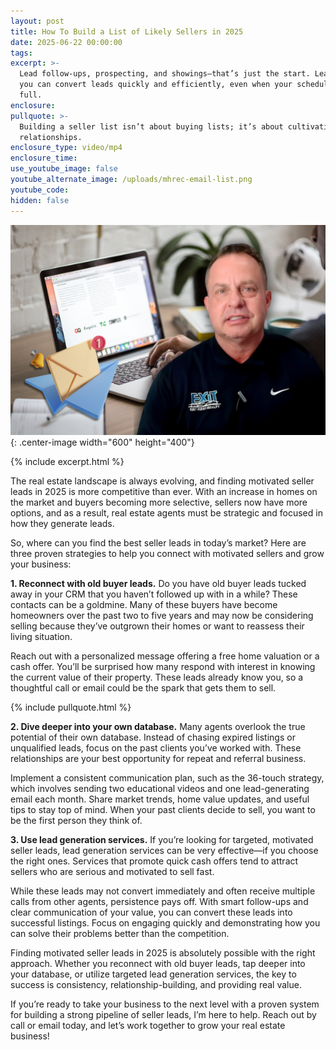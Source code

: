 ```yaml
---
layout: post
title: How To Build a List of Likely Sellers in 2025
date: 2025-06-22 00:00:00
tags:
excerpt: >-
  Lead follow-ups, prospecting, and showings—that’s just the start. Learn how
  you can convert leads quickly and efficiently, even when your schedule is
  full.
enclosure:
pullquote: >-
  Building a seller list isn’t about buying lists; it’s about cultivating
  relationships.
enclosure_type: video/mp4
enclosure_time:
use_youtube_image: false
youtube_alternate_image: /uploads/mhrec-email-list.png
youtube_code:
hidden: false
---
```

![](/uploads/mhrec-email-list-2.png){: .center-image width="600" height="400"}

{% include excerpt.html %}

The real estate landscape is always evolving, and finding motivated seller leads in 2025 is more competitive than ever. With an increase in homes on the market and buyers becoming more selective, sellers now have more options, and as a result, real estate agents must be strategic and focused in how they generate leads.

So, where can you find the best seller leads in today’s market? Here are three proven strategies to help you connect with motivated sellers and grow your business:

**1\. Reconnect with old buyer leads.** Do you have old buyer leads tucked away in your CRM that you haven’t followed up with in a while? These contacts can be a goldmine. Many of these buyers have become homeowners over the past two to five years and may now be considering selling because they’ve outgrown their homes or want to reassess their living situation.

Reach out with a personalized message offering a free home valuation or a cash offer. You’ll be surprised how many respond with interest in knowing the current value of their property. These leads already know you, so a thoughtful call or email could be the spark that gets them to sell.

{% include pullquote.html %}

**2\. Dive deeper into your own database.** Many agents overlook the true potential of their own database. Instead of chasing expired listings or unqualified leads, focus on the past clients you’ve worked with. These relationships are your best opportunity for repeat and referral business.

Implement a consistent communication plan, such as the 36-touch strategy, which involves sending two educational videos and one lead-generating email each month. Share market trends, home value updates, and useful tips to stay top of mind. When your past clients decide to sell, you want to be the first person they think of.

**3\. Use lead generation services.** If you’re looking for targeted, motivated seller leads, lead generation services can be very effective—if you choose the right ones. Services that promote quick cash offers tend to attract sellers who are serious and motivated to sell fast.

While these leads may not convert immediately and often receive multiple calls from other agents, persistence pays off. With smart follow-ups and clear communication of your value, you can convert these leads into successful listings. Focus on engaging quickly and demonstrating how you can solve their problems better than the competition.

Finding motivated seller leads in 2025 is absolutely possible with the right approach. Whether you reconnect with old buyer leads, tap deeper into your database, or utilize targeted lead generation services, the key to success is consistency, relationship-building, and providing real value.

If you’re ready to take your business to the next level with a proven system for building a strong pipeline of seller leads, I’m here to help. Reach out by call or email today, and let’s work together to grow your real estate business!
